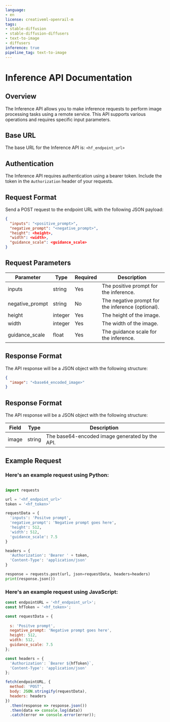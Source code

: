 ```yaml
---
language:
- en
license: creativeml-openrail-m
tags:
- stable-diffusion
- stable-diffusion-diffusers
- text-to-image
- diffusers
inference: true
pipeline_tag: text-to-image
---
```



# Inference API Documentation

## Overview
The Inference API allows you to make inference requests to perform image processing tasks using a remote service. This API supports various operations and requires specific input parameters.

## Base URL
The base URL for the Inference API is: `<hf_endpoint_url>`

## Authentication
The Inference API requires authentication using a bearer token. Include the token in the `Authorization` header of your requests.

## Request Format
Send a POST request to the endpoint URL with the following JSON payload:

```json
{
  "inputs": "<positive_prompt>",
  "negative_prompt": "<negative_prompt>",
  "height": <height>,
  "width": <width>,
  "guidance_scale": <guidance_scale>
}
```
## Request Parameters

| Parameter         | Type     | Required | Description                                        |
|-------------------|----------|----------|----------------------------------------------------|
| inputs            | string   | Yes      | The positive prompt for the inference.             |
| negative_prompt   | string   | No       | The negative prompt for the inference (optional).   |
| height            | integer  | Yes      | The height of the image.                           |
| width             | integer  | Yes      | The width of the image.                            |
| guidance_scale    | float    | Yes      | The guidance scale for the inference.              |

## Response Format
The API response will be a JSON object with the following structure:

```json
{
  "image": "<base64_encoded_image>"
}
```
## Response Format
The API response will be a JSON object with the following structure:

| Field  | Type   | Description                                    |
|--------|--------|------------------------------------------------|
| image  | string | The base64-encoded image generated by the API.  |

## Example Request




### Here's an example request using Python:

```python

import requests

url = '<hf_endpoint_url>'
token = '<hf_token>'

requestData = {
  'inputs': 'Positve prompt',
  'negative_prompt': 'Negative prompt goes here',
  'height': 512,
  'width': 512,
  'guidance_scale': 7.5
}

headers = {
  'Authorization': 'Bearer ' + token,
  'Content-Type': 'application/json'
}

response = requests.post(url, json=requestData, headers=headers)
print(response.json())
```

### Here's an example request using JavaScript:

```js
const endpointURL = '<hf_endpoint_url>';
const hfToken = '<hf_token>';

const requestData = {
  
  s: 'Positve prompt',
  negative_prompt: 'Negative prompt goes here',
  height: 512,
  width: 512,
  guidance_scale: 7.5
};

const headers = {
  'Authorization': `Bearer ${hfToken}`,
  'Content-Type': 'application/json'
};

fetch(endpointURL, {
  method: 'POST',
  body: JSON.stringify(requestData),
  headers: headers
})
  .then(response => response.json())
  .then(data => console.log(data))
  .catch(error => console.error(error));


```